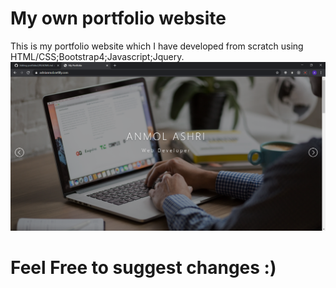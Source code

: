 # My own portfolio website 
This is my portfolio website which I have developed from scratch using HTML/CSS;Bootstrap4;Javascript;Jquery.
<img src="My website/public/img/img.png">

# Feel Free to suggest changes :)

